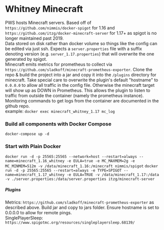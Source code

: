 # Whitney Minecraft

PWS hosts Minecraft servers. Based off of `https://github.com/nimmis/docker-spigot` for 1.16 and `https://github.com/itzg/docker-minecraft-server` for 1.17+ as spigot is no longer maintained past 2019.
</br>
Data stored on disk rather than docker volume so things like the config can be edited via just ssh.
Expects a `server.properties` file with a suffix denoting version (e.g. `server_1.17.properties`) that will overwrite the one generated by spigot.
</br>
Minecraft emits metrics for prometheus to collect via `https://github.com/sladkoff/minecraft-prometheus-exporter`. Clone the repo & build the project into a jar and copy it into the `/plugins` directory for minecraft. 
Take special care to overwrite the plugin's default "hostname" to `0.0.0.0` to allow all traffic in the config file. Otherwise the minecraft target will show up as DOWN in Prometheus. This allows the plugin to listen to traffic from outside the container (namely the prometheus instance). 
</br>
Monitoring commands to get logs from the container are documented in the github repo.
</br>
example: `docker exec minecraft_whitney_1.17 mc_log`
### Build all components with Docker Compose

`docker-compose up -d`

### Start with Plain Docker

`docker run -d -p 25565:25565 --network=host --restart=always --name=minecraft_1.16_whitney -e EULA=true -e MC_MAXMEM=2g -e MC_MINMEM=512m -v /data/minecraft_1.16:/minecraft nimmis/spigot`
`docker run -d -p 25565:25565 --restart=always -e TYPE=SPIGOT --name=minecraft_1.17_whitney -e EULA=TRUE -v /data/minecraft_1.17:/data -v ./server.properties:/data/server.properties itzg/minecraft-server`

##### Plugins

Metrics: `https://github.com/sladkoff/minecraft-prometheus-exporter` as described above. Build jar and copy to jars folder. Ensure hostname is set to 0.0.0.0 to allow for remote pings.
</br>
SinglePlayerSleep: `https://www.spigotmc.org/resources/singleplayersleep.68139/`


